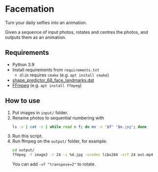 # Facemation
Turn your daily selfies into an animation.

Given a sequence of input photos, rotates and centres the photos, and outputs them as an animation.

## Requirements
- Python 3.9
- Install requirements from `requirements.txt`
  - `dlib` requires `cmake` (e.g. `apt install cmake`)
- [shape_predictor_68_face_landmarks.dat](http://dlib.net/files/shape_predictor_68_face_landmarks.dat.bz2)
- [FFmpeg](https://ffmpeg.org/) (e.g. `apt install ffmpeg`)

## How to use
1. Put images in `input/` folder.
2. Rename photos to sequential numbering with
    ```bash
    ls -v | cat -n | while read n f; do mv -n "$f" "$n.jpg"; done
    ```
3. Run this script.
4. Run ffmpeg on the `output/` folder, for example:
   ```bash
   cd output/
   ffmpeg -f image2 -r 24 -i %d.jpg -vcodec libx264 -crf 24 out.mp4
   ```
   You can add `-vf "transpose=2"` to rotate.
